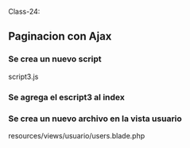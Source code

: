 Class-24:

## Paginacion con Ajax
### Se crea un nuevo script
script3.js

### Se agrega el escript3 al index


### Se crea un nuevo archivo en la vista usuario
resources/views/usuario/users.blade.php

